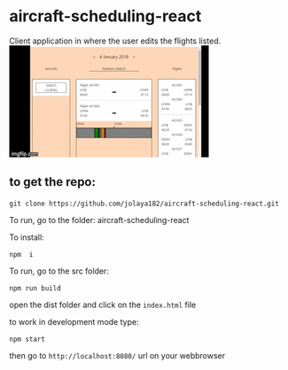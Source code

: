 # aircraft-scheduling-react

Client application in where the user edits the flights listed.
<img src="./frontEnd/images/alpha.gif" title="alpha"/>

## to get the repo:

```
git clone https://github.com/jolaya182/aircraft-scheduling-react.git

```
To run, go to the folder: aircraft-scheduling-react

To install:
```
npm  i
```

To run, go to the src folder:

```
npm run build
```

open the dist folder and click on the `index.html` file

to work in development mode type:

```
npm start
```
then go to `http://localhost:8080/` url on your webbrowser

